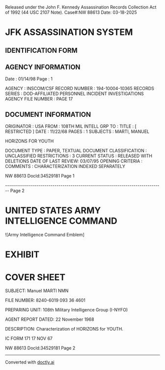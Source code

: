 Released under the John F. Kennedy
Assassination Records Collection Act of
1992 (44 USC 2107 Note). Case#:NW
88613 Date: 03-18-2025

# JFK ASSASSINATION SYSTEM
## IDENTIFICATION FORM

## AGENCY INFORMATION

Date : 01/14/98
Page : 1

AGENCY : INSCOM/CSF
RECORD NUMBER : 194-10004-10365
RECORDS SERIES : DOD-AFFILIATED PERSONNEL INCIDENT INVESTIGATIONS
AGENCY FILE NUMBER : PAGE 17

## DOCUMENT INFORMATION

ORIGINATOR : USA
FROM : 108TH MIL INTELL GRP
TO :
TITLE : [ RESTRICTED ]
DATE : 11/22/68
PAGES : 1
SUBJECTS : MARTI, MANUEL

HORIZONS FOR YOUTH

DOCUMENT TYPE : PAPER, TEXTUAL DOCUMENT
CLASSIFICATION : UNCLASSIFIED
RESTRICTIONS : 3
CURRENT STATUS : RELEASED WITH DELETIONS
DATE OF LAST REVIEW: 03/07/95
OPENING CRITERIA :
COMMENTS : CHARACTERIZATION INDEXED SEPARATELY

NW 88613 Docld:34529181 Page 1


-------------------------------------------------------------------------------- Page 2

# UNITED STATES ARMY INTELLIGENCE COMMAND

![Army Intelligence Command Emblem]

# EXHIBIT

# COVER SHEET

SUBJECT: Manuel MARTI NMN

FILE NUMBER: 8240-6019
093 36 4601

PREPARING UNIT: 108th Military Intelligence Group (I-NYFO)

AGENT REPORT DATED: 22 November 1968

DESCRIPTION: Characterization of HORIZONS for YOUTH.

IC FORM 171
17 NOV 67

NW 88613 Docld:34529181 Page 2


---
Converted with [doctly.ai](https://doctly.ai)